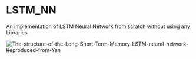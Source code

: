 # LSTM_NN
An implementation of LSTM Neural Network from scratch without using any Libraries.


![The-structure-of-the-Long-Short-Term-Memory-LSTM-neural-network-Reproduced-from-Yan](https://user-images.githubusercontent.com/67006007/192750663-ad298ecd-e5ab-4631-8da9-0f7f09019cb9.png)
